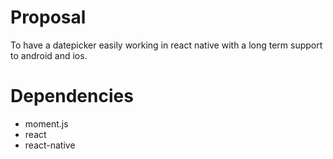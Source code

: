 # Proposal

To have a datepicker easily working in react native with a long term support to android and ios.

# Dependencies
* moment.js
* react
* react-native